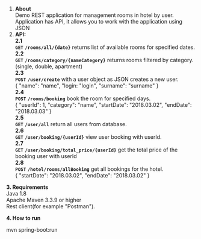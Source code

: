 1. **About**\
Demo REST application for management rooms in hotel by user.\
Application has API, it allows you to work with the application using JSON
2. **API:**\
**2.1**\
**`GET`** **`/rooms/all/{date}`** returns list of available rooms for specified dates.\
**2.2**\
**`GET`** **`/rooms/category/{nameCategory}`** returns rooms filtered by category.
(single, double, apartment)\
**2.3**\
**`POST`** **`/user/create`** with a user object as JSON creates a new user.\
{
"name": "name",
"login: "login",
"surname": "surname"
}\
**2.4**\
**`POST`** **`/rooms/booking`** book the room for specified days.\
{
"userId": 1,
"category": "name",
"startDate": "2018.03.02",
"endDate": "2018.03.03"
}\
**2.5**\
**`GET`** **`/user/all`** return all users from database.\
**2.6**\
**`GET`** **`/user/booking/{userId}`** view user booking with userId.\
**2.7**\
**`GET`** **`/user/booking/total_price/{userId}`** get the total price of the booking user with userId\
**2.8**\
**`POST`** **`/hotel/rooms/allBooking`** get all bookings for the hotel.\
{
"startDate": "2018.03.02",
"endDate": "2018.03.02"
}

**3. Requirements**\
Java 1.8\
Apache Maven 3.3.9 or higher\
Rest client(for example "Postman").

**4. How to run**

mvn spring-boot:run